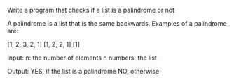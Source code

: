 Write a program that checks if a list is a palindrome or not

A palindrome is a list that is the same backwards. Examples of a palindrome are:

[1, 2, 3, 2, 1]
[1, 2, 2, 1]
[1]

Input:
n: the number of elements
n numbers: the list

Output:
YES, if the list is a palindrome
NO, otherwise


